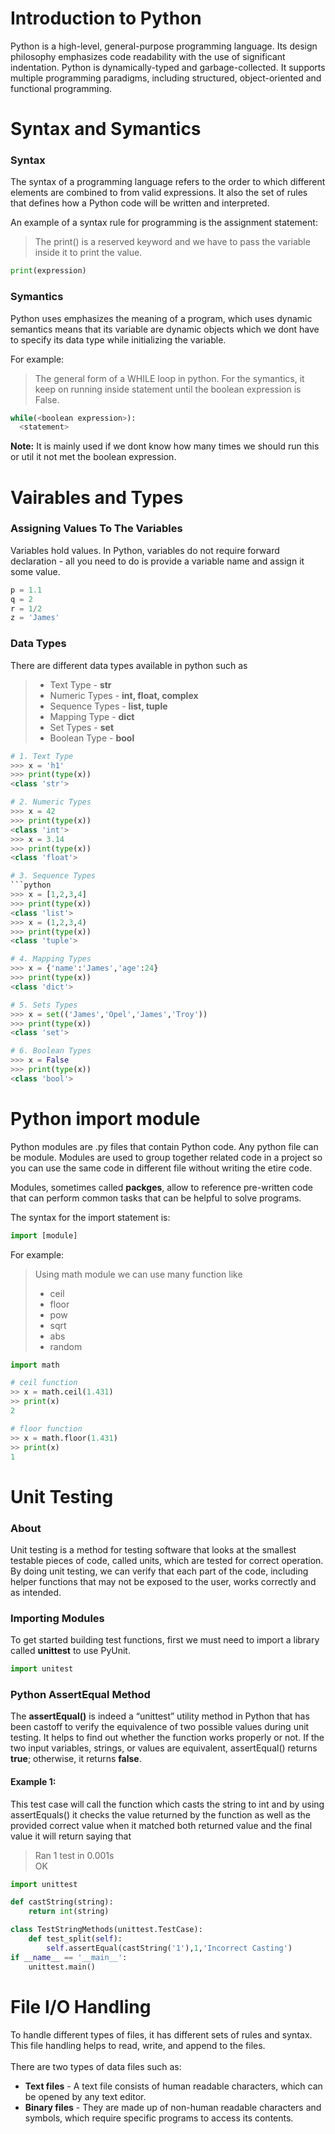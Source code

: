 # Introduction to Python
Python is a high-level, general-purpose programming language. Its design philosophy emphasizes code readability with the use of significant indentation. Python is dynamically-typed and garbage-collected. It supports multiple programming paradigms, including structured, object-oriented and functional programming.

# Syntax and Symantics

### Syntax
The syntax of a programming language refers to the order to which different elements are combined to from valid expressions. It also the set of rules that defines how a Python code will be written and interpreted.

An example of a syntax rule for programming is the assignment statement:
>The print() is a reserved keyword and we have to pass the variable inside it to print the value.
```python
print(expression)
 ```
 
 ### Symantics
Python uses emphasizes the meaning of a program, which uses dynamic semantics means that its variable are dynamic objects which we dont have to specify its data type while initializing the variable.

For example:
>The general form of a WHILE loop in python. For the symantics, it keep on running inside statement until the boolean expression is False.

```python
while(<boolean expression>):
  <statement>
 ```
 **Note:** It is mainly used if we dont know how many times we should run this or util it not met the boolean expression.
 

# Vairables and Types

### Assigning Values To The Variables

Variables hold values. In Python, variables do not require forward declaration - all you need to do is provide a variable name and assign it some value.

```python
p = 1.1
q = 2
r = 1/2
z = 'James'
```

### Data Types

There are different data types available in python such as
> - Text Type - **str**
> - Numeric Types - **int, float, complex**
> - Sequence Types - **list, tuple**
> - Mapping Type - **dict**
> - Set Types - **set**
> - Boolean Type - **bool**

```python
# 1. Text Type
>>> x = 'h1'
>>> print(type(x))
<class 'str'>

# 2. Numeric Types
>>> x = 42
>>> print(type(x))
<class 'int'>
>>> x = 3.14
>>> print(type(x))
<class 'float'>

# 3. Sequence Types
```python
>>> x = [1,2,3,4]
>>> print(type(x))
<class 'list'>
>>> x = (1,2,3,4)
>>> print(type(x))
<class 'tuple'>

# 4. Mapping Types
>>> x = {'name':'James','age':24}
>>> print(type(x))
<class 'dict'>

# 5. Sets Types
>>> x = set(('James','Opel','James','Troy'))
>>> print(type(x))
<class 'set'>

# 6. Boolean Types
>>> x = False
>>> print(type(x))
<class 'bool'>
```

# Python import module
Python modules are .py files that contain Python code. Any python file can be module. Modules are used to group together related code in a project so you can use the same code in different file without writing the etire code.

Modules, sometimes called **packges**, allow to reference pre-written code that can perform common tasks that can be helpful to solve programs.

The syntax for the import statement is:
```python
import [module]
```

For example:
> Using math module we can use many function like 
> - ceil
> - floor
> - pow
> - sqrt
> - abs
> - random

```python
import math

# ceil function
>> x = math.ceil(1.431)
>> print(x)
2

# floor function
>> x = math.floor(1.431)
>> print(x)
1
```

# Unit Testing

### About
Unit testing is a method for testing software that looks at the smallest testable pieces of code, called units, which are tested for correct operation. By doing unit testing, we can verify that each part of the code, including helper functions that may not be exposed to the user, works correctly and as intended.

### Importing Modules
To get started building test functions, first we must need to import a library called **unittest** to use PyUnit.
```python
import unitest
```

### Python AssertEqual Method
The **assertEqual()** is indeed a “unittest” utility method in Python that has been castoff to verify the equivalence of two possible values during unit testing. It helps to find out whether the function works properly or not. If the two input variables, strings, or values are equivalent, assertEqual() returns **true**; otherwise, it returns **false**.

#### Example 1:
This test case will call the function which casts the string to int and by using assertEquals() it checks the value returned by the function as well as the provided correct value when it matched both returned value and the final value it will return saying that
>Ran 1 test in 0.001s <br/> OK

```python
import unittest

def castString(string):
    return int(string)

class TestStringMethods(unittest.TestCase):
    def test_split(self):
        self.assertEqual(castString('1'),1,'Incorrect Casting')
if __name__ == '__main__':
    unittest.main()
```



# File I/O Handling
To handle different types of files, it has different sets of rules and syntax. This file handling helps to read, write, and append to the files.<br/>
<br/>There are two types of data files such as:
- **Text files** - A text file consists of human readable characters, which can be opened by any text editor. 
-  **Binary files** - They are made up of non-human readable characters and symbols, which require specific programs to access its contents.

